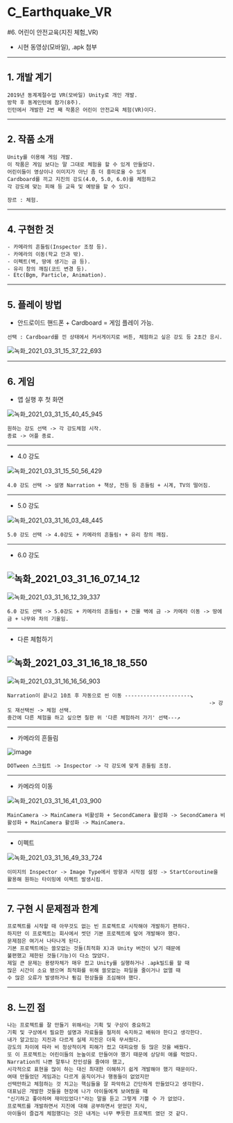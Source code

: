 # C_Earthquake_VR
#6. 어린이 안전교육(지진 체험_VR)

- 시현 동영상(모바일), .apk 첨부

--------------------------------------------------------------------------------------------------------------------------------------------------------------------------------

## 1. 개발 계기

```
2019년 동계계절수업 VR(모바일) Unity로 개인 개발.
방학 후 동계인턴에 참가(8주).
인턴에서 개발한 2번 째 작품은 어린이 안전교육 체험(VR)이다.
```

--------------------------------------------------------------------------------------------------------------------------------------------------------------------------------

## 2. 작품 소개

```
Unity를 이용해 게임 개발.
이 작품은 게임 보다는 말 그대로 체험을 할 수 있게 만들었다.
어린이들이 영상이나 이미지가 아닌 좀 더 흥미로울 수 있게 
Cardboard를 끼고 지진의 강도(4.0, 5.0, 6.0)를 체험하고
각 강도에 맞는 피해 등 교육 및 예방을 할 수 있다.

장르 : 체험.
```

--------------------------------------------------------------------------------------------------------------------------------------------------------------------------------

## 4. 구현한 것

```
- 카메라의 흔들림(Inspector 조정 등).
- 카메라의 이동(학교 안과 밖).
- 이펙트(벽, 땅에 생기는 금 등).
- 유리 창의 깨짐(코드 변경 등).
- Etc(Bgm, Particle, Animation).
```

--------------------------------------------------------------------------------------------------------------------------------------------------------------------------------

## 5. 플레이 방법

- 안드로이드 핸드폰 + Cardboard = 게임 플레이 가능.

```
선택 : Cardboard를 낀 상태에서 커서게이지로 버튼, 체험하고 싶은 강도 등 2초간 응시. 
```

![녹화_2021_03_31_15_37_22_693](https://user-images.githubusercontent.com/81169838/113100922-06ceba00-9237-11eb-9fe7-3a946e65302f.gif)

--------------------------------------------------------------------------------------------------------------------------------------------------------------------------------

## 6. 게임

- 앱 실행 후 첫 화면

![녹화_2021_03_31_15_40_45_945](https://user-images.githubusercontent.com/81169838/113101315-878db600-9237-11eb-9e72-f211444e7903.gif)

```
원하는 강도 선택 -> 각 강도체험 시작.
종료 -> 어플 종료.
```

--------------------------------------------------------------------------------------------------------------------------------------------------------------------------------

- 4.0 강도

![녹화_2021_03_31_15_50_56_429](https://user-images.githubusercontent.com/81169838/113102372-ebfd4500-9238-11eb-9c3b-9ac67978b7ed.gif)

```
4.0 강도 선택 -> 설명 Narration + 책상, 전등 등 흔들림 + 시계, TV의 떨어짐.
```

--------------------------------------------------------------------------------------------------------------------------------------------------------------------------------

- 5.0 강도

![녹화_2021_03_31_16_03_48_445](https://user-images.githubusercontent.com/81169838/113103807-b5282e80-923a-11eb-9364-51f623f93c5e.gif)

```
5.0 강도 선택 -> 4.0강도 + 카메라의 흔들림↑ + 유리 창의 깨짐.
```

--------------------------------------------------------------------------------------------------------------------------------------------------------------------------------

- 6.0 강도

![녹화_2021_03_31_16_07_14_12](https://user-images.githubusercontent.com/81169838/113104174-31227680-923b-11eb-9bbe-6e0f29d0904d.gif)
--------------------------------------------------------------------------------------------------------------------------------------------------------------------------------
![녹화_2021_03_31_16_12_39_337](https://user-images.githubusercontent.com/81169838/113104958-0d136500-923c-11eb-886a-c41087f91b6c.gif)

```
6.0 강도 선택 -> 5.0강도 + 카메라의 흔들림↑ + 건물 벽에 금 -> 카메라 이동 -> 땅에 금 + 나무와 차의 기울임.
```

--------------------------------------------------------------------------------------------------------------------------------------------------------------------------------

- 다른 체험하기

![녹화_2021_03_31_16_18_18_550](https://user-images.githubusercontent.com/81169838/113105656-c8d49480-923c-11eb-8b1d-f60576141398.gif)
--------------------------------------------------------------------------------------------------------------------------------------------------------------------------------
![녹화_2021_03_31_16_16_56_903](https://user-images.githubusercontent.com/81169838/113105481-93c84200-923c-11eb-8668-5e52eee5fb48.gif)

```
Narration이 끝나고 10초 후 자동으로 씬 이동 ---------------------↘
                                                                 -> 강도 재선택씬 -> 체험 선택.
중간에 다른 체험을 하고 싶으면 칠판 위 '다른 체험하러 가기' 선택---↗
```

--------------------------------------------------------------------------------------------------------------------------------------------------------------------------------

- 카메라의 흔들림

![image](https://user-images.githubusercontent.com/81169838/113107282-b3f90080-923e-11eb-91ca-b470cea7cc40.png)

```
DOTween 스크립트 -> Inspector -> 각 강도에 맞게 흔들림 조정.
```

--------------------------------------------------------------------------------------------------------------------------------------------------------------------------------

- 카메라의 이동

![녹화_2021_03_31_16_41_03_900](https://user-images.githubusercontent.com/81169838/113108576-14d50880-9240-11eb-8da4-70b7e2dc7898.gif)

```
MainCamera -> MainCamera 비활성화 + SecondCamera 활성화 -> SecondCamera 비활성화 + MainCamera 활성화 -> MainCamera.
```

--------------------------------------------------------------------------------------------------------------------------------------------------------------------------------

- 이펙트

![녹화_2021_03_31_16_49_33_724](https://user-images.githubusercontent.com/81169838/113109622-1d7a0e80-9241-11eb-9ee4-0e4c98322179.gif)

```
이미지의 Inspector -> Image Type에서 방향과 시작점 설정 -> StartCoroutine을 활용해 원하는 타이밍에 이펙트 발생시킴.
```

--------------------------------------------------------------------------------------------------------------------------------------------------------------------------------

## 7. 구현 시 문제점과 한계

```
프로젝트를 시작할 때 아무것도 없는 빈 프로젝트로 시작해야 개발하기 편하다.
하지만 이 프로젝트는 회사에서 썻던 기본 프로젝트에 덮어 개발해야 했다.
문제점은 여기서 나타나게 된다.
기본 프로젝트에는 쓸모없는 것들(최적화 X)과 Unity 버전이 낮기 때문에
불편했고 제한된 것들(기능)이 다소 많았다.
제일 큰 문제는 용량자체가 매우 컸고 Unity를 실행하거나 .apk빌드를 할 때
많은 시간이 소요 됐으며 최적화를 위해 쓸모없는 파일을 줄이거나 없앨 때
수 많은 오류가 발생하거나 튕김 현상들을 조심해야 했다.
```

--------------------------------------------------------------------------------------------------------------------------------------------------------------------------------

## 8. 느낀 점

```
나는 프로젝트를 잘 만들기 위해서는 기획 및 구상이 중요하고
기획 및 구상에서 필요한 설명과 자료들을 철저히 숙지하고 배워야 한다고 생각한다.
내가 알고있는 지진과 다르게 실제 지진은 더욱 무서웠다.
강도의 차이에 따라 비 정상적이게 피해가 컸고 대피요령 등 많은 것을 배웠다.
또 이 프로젝트는 어린이들의 눈높이로 만들어야 했기 때문에 상당히 애를 먹었다.
Narration의 나쁜 말투나 잔인성을 줄여야 했고,
시각적으로 표현을 많이 하는 대신 최대한 이해하기 쉽게 개발해야 했기 때문이다.
여태 만들었던 게임과는 다르게 움직이거나 행동들이 없었지만
선택만하고 체험하는 것 치고는 핵심들을 잘 파악하고 간단하게 만들었다고 생각한다.
대표님은 개발한 것들을 현장에 나가 아이들에게 보여줬을 때
"신기하고 좋아하며 재미있었다!"라는 말을 듣고 그렇게 기쁠 수 가 없었다.
프로젝트를 개발하면서 지진에 대해 공부하면서 얻었던 지식,
아이들이 즐겁게 체험했다는 것은 내게는 너무 뿌듯한 프로젝트 였던 것 같다.
```

